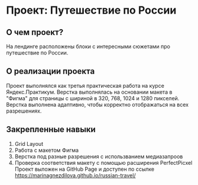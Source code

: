 # Проект: Путешествие по России
## О чем проект?
На лендинге расположены блоки с интересными сюжетами про путешествие по России.

## О реализации проекта
Проект выполнялся как третья практическая работа на курсе Яндекс.Практикум.
Верстка выполнялась на основании макета в "Фигма"  для страницы с шириной в 320, 768, 1024 и 1280 пикселей.
Верстка выполнена адаптивно, чтобы корректно отображаться на всех разрешениях.

## Закрепленные навыки
1. Grid Layout
2. Работа с макетом Фигма
3. Верстка под разные разрешения с использванием медиазапроов
4. Проверка соответствия макету с помощью расширения PerfectPicxel
Проект выложен на GitHub Page и доступен по ссылке https://marinagnezdilova.github.io/russian-travel/

